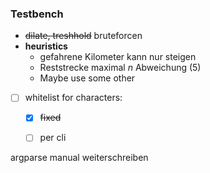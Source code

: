 ### Testbench
- ~~dilate, treshhold~~ bruteforcen
- **heuristics**
    - gefahrene Kilometer kann nur steigen
    - Reststrecke maximal *n* Abweichung (5)
    - Maybe use some other 

- [ ] whitelist for characters:
   - [x] ~~fixed~~
   - [ ] per cli


argparse manual weiterschreiben

